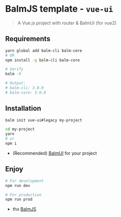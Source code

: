# BalmJS template - `vue-ui`

> A Vue.js project with router & BalmUI (for vue2)

## Requirements

```sh
yarn global add balm-cli balm-core
# OR
npm install -g balm-cli balm-core
```

```sh
# Verify
balm -V

# Output:
# balm-cli: 3.0.0
# balm-core: 3.0.0
```

## Installation

```sh
balm init vue-ui#legacy my-project
```

```sh
cd my-project
yarn
# or
npm i
```

- (Recommended) [BalmUI](https://v8.material.balmjs.com/) for your project

## Enjoy

```sh
# For development
npm run dev

# For production
npm run prod
```

- thx [BalmJS](https://github.com/balmjs/balm)
